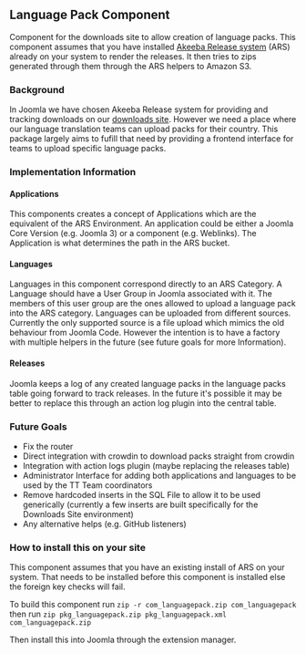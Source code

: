 ## Language Pack Component
Component for the downloads site to allow creation of language packs. This component assumes that you have installed
[Akeeba Release system](https://github.com/akeeba/release-system) (ARS) already on your system to render the releases.
It then tries to zips generated through them through the ARS helpers to Amazon S3.

### Background
In Joomla we have chosen Akeeba Release system for providing and tracking downloads on our
[downloads site](https://downloads.joomla.org). However we need a place where our language translation teams can upload
packs for their country. This package largely aims to fufill that need by providing a frontend interface for teams to
upload specific language packs.

### Implementation Information
#### Applications
This components creates a concept of Applications which are the equivalent of the ARS Environment. An application could
be either a Joomla Core Version (e.g. Joomla 3) or a component (e.g. Weblinks). The Application is what determines the
path in the ARS bucket.

#### Languages
Languages in this component correspond directly to an ARS Category. A Language should have a User Group in Joomla
associated with it. The members of this user group are the ones allowed to upload a language pack into the ARS category.
Languages can be uploaded from different sources. Currently the only supported source is a file upload which mimics
the old behaviour from Joomla Code. However the intention is to have a factory with multiple helpers in the future
(see future goals for more Information).

#### Releases
Joomla keeps a log of any created language packs in the language packs table going forward to track releases. In the
future it's possible it may be better to replace this through an action log plugin into the central table.

### Future Goals
- Fix the router
- Direct integration with crowdin to download packs straight from crowdin
- Integration with action logs plugin (maybe replacing the releases table)
- Administrator Interface for adding both applications and languages to be used by the TT Team coordinators
- Remove hardcoded inserts in the SQL File to allow it to be used generically (currently a few inserts are built
specifically for the Downloads Site environment)
- Any alternative helps (e.g. GitHub listeners)

### How to install this on your site
This component assumes that you have an existing install of ARS on your system. That needs to be installed before
this component is installed else the foreign key checks will fail.

To build this component run `zip -r com_languagepack.zip com_languagepack` then run
`zip pkg_languagepack.zip pkg_languagepack.xml com_languagepack.zip`

Then install this into Joomla through the extension manager.
